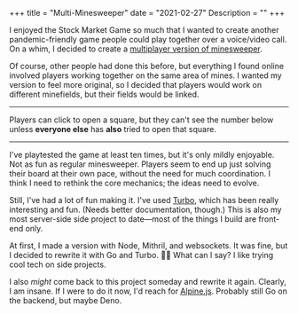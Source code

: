 +++
title = "Multi-Minesweeper"
date = "2021-02-27"
Description = ""
+++

I enjoyed the Stock Market Game so much that I wanted to create another pandemic-friendly game people could play together over a voice/video call. On a whim, I decided to create a [multiplayer version of minesweeper][link].

[link]: https://minesweeper.tylermumford.com

Of course, other people had done this before, but everything I found online involved players working together on the same area of mines. I wanted my version to feel more original, so I decided that players would work on different minefields, but their fields would be linked.

-----

Players can click to open a square, but they can't see the number below unless **everyone else**
has **also** tried to open that square.

-----

I've playtested the game at least ten times, but it's only mildly enjoyable. Not as fun as regular minesweeper. Players seem to end up just solving their board at their own pace, without the need for much coordination. I think I need to rethink the core mechanics; the ideas need to evolve.

Still, I've had a lot of fun making it. I've used [Turbo](//turbo.hotwire.dev), which has been really interesting and fun. (Needs better documentation, though.) This is also my most server-side side project to date—most of the things I build are front-end only.

<div class="spacer-2"></div>

At first, I made a version with Node, Mithril, and websockets. It was fine, but I decided to rewrite it with Go and Turbo. 🤷‍♂️ What can I say? I like trying cool tech on side projects.

I also _might_ come back to this project someday and rewrite it again. Clearly, I am insane. If I were to do it now, I'd reach for [Alpine.js][]. Probably still Go on the backend, but maybe Deno.

[Alpine.js]: https://alpinejs.dev
